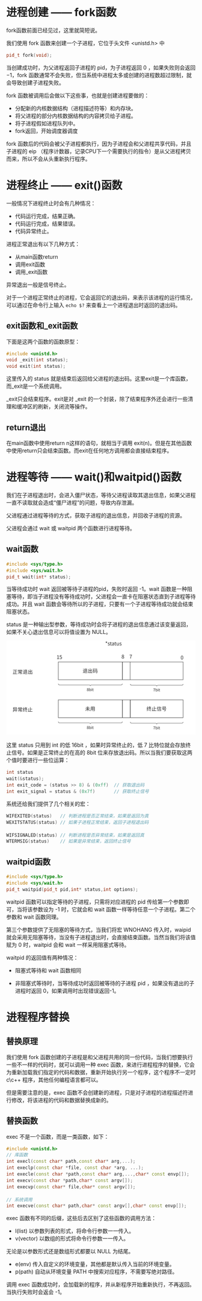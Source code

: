 

# 进程创建 —— fork函数

fork函数前面已经见过，这里就简短说。

我们使用 fork 函数来创建一个子进程，它位于头文件 <unistd.h> 中

```cpp
pid_t fork(void);
```

当创建成功时，为父进程返回子进程的 pid，为子进程返回 $0$ ，如果失败则会返回 $-1$，fork 函数通常不会失败，但当系统中进程太多或创建的进程数超过限制，就会导致创建子进程失败。

fork 函数被调用后会做以下这些事，也就是创建进程要做的：

- 分配新的内核数据结构（进程描述符等）和内存块。
- 将父进程的部分内核数据结构的内容拷贝给子进程。
- 将子进程假如进程队列中。
- fork返回，开始调度器调度

fork 函数后的代码会被父子进程都执行，因为子进程会和父进程共享代码，并且子进程的 eip （程序计数器，记录CPU下一个需要执行的指令）是从父进程拷贝而来，所以不会从头重新执行程序。

# 进程终止 —— exit()函数

一般情况下进程终止时会有几种情况：

- 代码运行完成，结果正确。
- 代码运行完成，结果错误。
- 代码异常终止。

进程正常退出有以下几种方式：

- 从main函数return
- 调用exit函数
- 调用_exit函数

异常退出一般是信号终止。

对于一个进程正常终止的进程，它会返回它的退出码，来表示该进程的运行情况，可以通过在命令行上输入 `echo $?` 来查看上一个进程退出时返回的退出码。

## exit函数和_exit函数

下面是这两个函数的函数原型：

```cpp
#include <unistd.h>
void _exit(int status);
void exit(int status);
```

这里传入的 status 就是结束后返回给父进程的退出码。这里exit是一个库函数，而_exit是一个系统调用。

_exit只会结束程序。exit是对 _exit 的一个封装，除了结束程序外还会进行一些清理和缓冲区的刷新，关闭流等操作。

## return退出

在main函数中使用return n这样的语句，就相当于调用 exit(n)。但是在其他函数中使用return只会结束函数。而exit在任何地方调用都会直接结束程序。


# 进程等待 —— wait()和waitpid()函数

我们在子进程退出时，会进入僵尸状态，等待父进程读取其退出信息，如果父进程一直不读取就会造成“僵尸进程”的问题，导致内存泄漏。

父进程通过进程等待的方式，获取子进程的退出信息，并回收子进程的资源。

父进程会通过 wait 或 waitpid 两个函数进行进程等待。

## wait函数

```cpp
#include <sys/type.h>
#include <sys/wait.h>
pid_t wait(int* status);
```
当等待成功时 wait 返回被等待子进程的pid，失败时返回 -1。wait 函数是一种阻塞等待，即当子进程没有等待成功时，父进程会一直卡在阻塞状态直到子进程等待成功。并且 wait 函数会等待所以的子进程，只要有一个子进程等待成功就会结束阻塞状态。

status 是一种输出型参数，等待成功时会将子进程的退出信息通过该变量返回，如果不关心退出信息可以将值设置为 NULL。

<div align="center"><img src="./01.png"width="600"></div>

这里 status 只用到 int 的低 16bit ，如果时异常终止的，低 7 比特位就会存放终止信号。如果是正常终止的在高的 8bit 位来存放退出码。所以当我们要获取这两个值时要进行一些位运算：

```cpp
int status
wait(&status);
int exit_code = (status >> 8) & (0xff)  // 获取退出码
int exit_signal = status & (0x7f)       // 获取终止信号
```

系统还给我们提供了几个相关的宏：

```cpp
WIFEXITED(status)   // 判断进程是否正常结束，如果是返回为真
WEXITSTATUS(status) // 如果子进程正常结束，返回子进程退出码

WIFSIGNALED(status) // 判断进程是否异常结束，如果是返回真
WTERMSIG(status)    // 如果是异常结束，返回终止信号
```

## waitpid函数

```cpp
#include <sys/type.h>
#include <sys/wait.h>
pid_t waitpid(pid_t pid,int* status,int options);
```

waitpid 函数可以指定等待的子进程，只需将对应进程的 pid 传给第一个参数即可，当将该参数设为 -1 时，它就会和 wait 函数一样等待任意一个子进程。第二个参数和 wait 函数同理。

第三个参数提供了无阻塞的等待方式，当我们将宏 WNOHANG 传入时，waipid 就会采用无阻塞等待，当没有子进程退出时，会直接结束函数。当然当我们将该值赋为 0 时，waitpid 会和 wait 一样采用阻塞式等待。

waitpid 的返回值有两种情况：

- 阻塞式等待和 wait 函数相同

- 非阻塞式等待时，当等待成功时返回被等待的子进程 pid ，如果没有退出的子进程时返回 0，如果调用时出现错误返回-1。


# 进程程序替换

## 替换原理

我们使用 fork 函数创建的子进程是和父进程共用的同一份代码，当我们想要执行一些不一样的代码时，就可以调用一种 exec 函数，来进行进程程序的替换，它会为重新加载我们指定的代码和数据，重新开始执行另一个程序，这个程序不一定时c\c++ 程序，其他任何编程语言都可以。

但是需要注意的是，exec 函数不会创建新的进程，只是对子进程的进程描述符进行修改，将该进程的代码和数据替换成新的。

## 替换函数

exec 不是一个函数，而是一类函数，如下：

```cpp
#include <unistd.h>
// 库函数
int execl(const char* path,const char* arg,...);
int execlp(const char *file, const char *arg, ...);
int execle(const char *path,const char* arg,...,char* const envp[]);
int execv(const char *path,char* const argv[]);
int execvp(const char* file,char* const argv[]);

// 系统调用
int execve(const char* path,char* const argv[],char* const envp[]);
```

exec 函数有不同的后缀，这些后去区别了这些函数的调用方法：

- l(list) 以参数列表的形式，将命令行参数一一传入。
- v(vector) 以数组的形式将命令行参数一一传入。

无论是以参数形式还是数组形式都要以 NULL 为结尾。

- e(env) 传入自定义的环境变量，其他都是默认传入当前的环境变量。
- p(path) 自动从环境变量 PATH 中搜索对应程序，不需要写绝对路径。

调用 exec 函数成功时，会加载新的程序，并从新程序开始重新执行，不再返回。当执行失败时会返会 -1。
